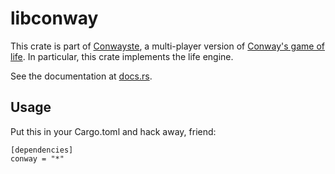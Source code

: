 libconway
=========

This crate is part of [Conwayste](https://github.com/conwayste/conwayste), a multi-player version of [Conway's game of life](https://en.wikipedia.org/wiki/Conway%27s_Game_of_Life). In particular, this crate implements the life engine.

See the documentation at [docs.rs](https://docs.rs/conway/latest/conway/).

## Usage

Put this in your Cargo.toml and hack away, friend:

```
[dependencies]
conway = "*"
```
